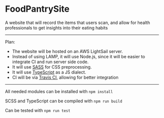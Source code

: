 # FoodPantrySite

A website that will record the items that users scan, and allow for health professionals to get insights into their eating habits

---

Plan:
- The website will be hosted on an AWS LightSail server.
- Instead of using LAMP, it will use Node.js, since it will be easier to integrate CI and run server side code.
- It will use [SASS](https://sass-lang.com/) for CSS preprocessing.
- It will use [TypeScript](https://www.typescriptlang.org/) as a JS dialect.
- CI will be via [Travis CI](https://travis-ci.com/LHSDevTeam/FoodPantrySite), allowing for better integration

---

All needed modules can be installed with `npm install`

SCSS and TypeScript can be compiled with `npm run build`

Can be tested with `npm run test`